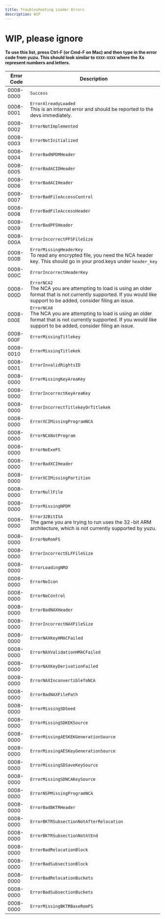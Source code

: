 ```yaml
---
title: Troubleshooting Loader Errors
description: WIP
---
```


# WIP, please ignore

#### To use this list, press Ctrl-F (or Cmd-F on Mac) and then type in the error code from yuzu. This should look similar to `XXXX-XXXX` where the Xs represent numbers and letters.

| Error Code | Description                                                                                                                                                                    |
| ---------- | ------------------------------------------------------------------------------------------------------------------------------------------------------------------------------ |
| 0008-0000  | `Success`                                                                                                                                                                      |
| 0008-0001  | `ErrorAlreadyLoaded` <br> This is an internal error and should be reported to the devs immediately.                                                                            |
| 0008-0002  | `ErrorNotImplemented`                                                                                                                                                          |
| 0008-0003  | `ErrorNotInitialized`                                                                                                                                                          |
| 0008-0004  | `ErrorBadNPDMHeader`                                                                                                                                                           |
| 0008-0005  | `ErrorBadACIDHeader`                                                                                                                                                           |
| 0008-0006  | `ErrorBadACIHeader`                                                                                                                                                            |
| 0008-0007  | `ErrorBadFileAccessControl`                                                                                                                                                    |
| 0008-0008  | `ErrorBadFileAccessHeader`                                                                                                                                                     |
| 0008-0009  | `ErrorBadPFSHeader`                                                                                                                                                            |
| 0008-000A  | `ErrorIncorrectPFSFileSize`                                                                                                                                                    |
| 0008-000B  | `ErrorMissingHeaderKey` <br> To read any encrypted file, you need the NCA header key. This should go in your prod.keys under `header_key`                                      |
| 0008-000C  | `ErrorIncorrectHeaderKey`                                                                                                                                                      |
| 0008-000D  | `ErrorNCA2` <br> The NCA you are attempting to load is using an older format that is not currently supported. If you would like support to be added, consider filing an issue. |
| 0008-000E  | `ErrorNCA0` <br> The NCA you are attempting to load is using an older format that is not currently supported. If you would like support to be added, consider filing an issue. |
| 0008-000F  | `ErrorMissingTitlekey`                                                                                                                                                         |
| 0008-0010  | `ErrorMissingTitlekek`                                                                                                                                                         |
| 0008-0001  | `ErrorInvalidRightsID`                                                                                                                                                         |
| 0008-0000  | `ErrorMissingKeyAreaKey`                                                                                                                                                       |
| 0008-0000  | `ErrorIncorrectKeyAreaKey`                                                                                                                                                     |
| 0008-0000  | `ErrorIncorrectTitlekeyOrTitlekek`                                                                                                                                             |
| 0008-0000  | `ErrorXCIMissingProgramNCA`                                                                                                                                                    |
| 0008-0000  | `ErrorNCANotProgram`                                                                                                                                                           |
| 0008-0000  | `ErrorNoExeFS`                                                                                                                                                                 |
| 0008-0000  | `ErrorBadXCIHeader`                                                                                                                                                            |
| 0008-0000  | `ErrorXCIMissingPartition`                                                                                                                                                     |
| 0008-0000  | `ErrorNullFile`                                                                                                                                                                |
| 0008-0000  | `ErrorMissingNPDM`                                                                                                                                                             |
| 0008-0000  | `Error32BitISA` <br> The game you are trying to run uses the 32-bit ARM architecture, which is not currently supported by yuzu.                                                |
| 0008-0000  | `ErrorNoRomFS`                                                                                                                                                                 |
| 0008-0000  | `ErrorIncorrectELFFileSize`                                                                                                                                                    |
| 0008-0000  | `ErrorLoadingNRO`                                                                                                                                                              |
| 0008-0000  | `ErrorNoIcon`                                                                                                                                                                  |
| 0008-0000  | `ErrorNoControl`                                                                                                                                                               |
| 0008-0000  | `ErrorBadNAXHeader`                                                                                                                                                            |
| 0008-0000  | `ErrorIncorrectNAXFileSize`                                                                                                                                                    |
| 0008-0000  | `ErrorNAXKeyHMACFailed`                                                                                                                                                        |
| 0008-0000  | `ErrorNAXValidationHMACFailed`                                                                                                                                                 |
| 0008-0000  | `ErrorNAXKeyDerivationFailed`                                                                                                                                                  |
| 0008-0000  | `ErrorNAXInconvertibleToNCA`                                                                                                                                                   |
| 0008-0000  | `ErrorBadNAXFilePath`                                                                                                                                                          |
| 0008-0000  | `ErrorMissingSDSeed`                                                                                                                                                           |
| 0008-0000  | `ErrorMissingSDKEKSource`                                                                                                                                                      |
| 0008-0000  | `ErrorMissingAESKEKGenerationSource`                                                                                                                                           |
| 0008-0000  | `ErrorMissingAESKeyGenerationSource`                                                                                                                                           |
| 0008-0000  | `ErrorMissingSDSaveKeySource`                                                                                                                                                  |
| 0008-0000  | `ErrorMissingSDNCAKeySource`                                                                                                                                                   |
| 0008-0000  | `ErrorNSPMissingProgramNCA`                                                                                                                                                    |
| 0008-0000  | `ErrorBadBKTRHeader`                                                                                                                                                           |
| 0008-0000  | `ErrorBKTRSubsectionNotAfterRelocation`                                                                                                                                        |
| 0008-0000  | `ErrorBKTRSubsectionNotAtEnd`                                                                                                                                                  |
| 0008-0000  | `ErrorBadRelocationBlock`                                                                                                                                                      |
| 0008-0000  | `ErrorBadSubsectionBlock`                                                                                                                                                      |
| 0008-0000  | `ErrorBadRelocationBuckets`                                                                                                                                                    |
| 0008-0000  | `ErrorBadSubsectionBuckets`                                                                                                                                                    |
| 0008-0000  | `ErrorMissingBKTRBaseRomFS`                                                                                                                                                    |
